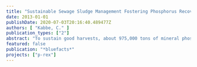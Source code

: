 ```yaml
---
title: "Sustainable Sewage Sludge Management Fostering Phosphorus Recovery"
date: 2013-01-01
publishDate: 2020-07-03T20:16:40.489477Z
authors: [ "Kabbe, C." ]
publication_types: ["2"]
abstract: "To sustain good harvests, about 975,000 tons of mineral phosphorus need to be imported to Europe every year, while the potentials to recover and recycle this essential resource remain untapped or are just inefficiently used as in the case of sewage sludge. In the recent years various technical alternatives to the traditional but disputed application of sludge in agriculture have been developed to recover the nutrient. Especially user friendly solutions have already made their way to full-scale or at least pilot-scale application. National and international initiatives are dedicated to foster the implementation of new solutions, to bridge the gaps between the relevant sectors of science, policy and industry to finally increase the overall anthropogenic phosphorus efficiency according to the motto of the recent First European Sustainable Phosphorus Conference: use less, recycle more and cooperate smart. (www.phosphorusplatform.eu)"
featured: false
publication: "*bluefacts*"
projects: ["p-rex"]
---
```


